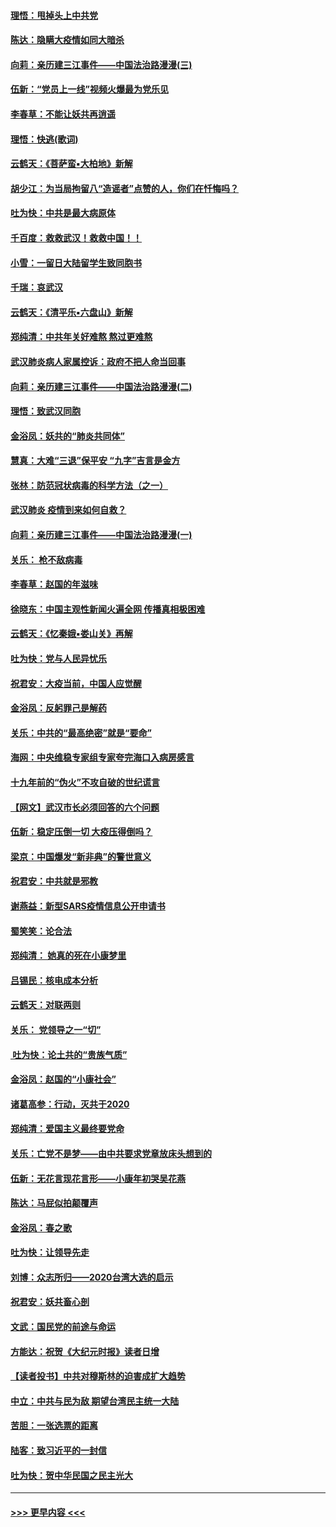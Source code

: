#### [理悟：甩掉头上中共党](../pages/nsc993/n11838826.md?t=02030222) 
#### [陈达：隐瞒大疫情如同大暗杀](../pages/nsc993/n11838771.md?t=02030222) 
#### [向莉：亲历建三江事件——中国法治路漫漫(三)](../pages/nsc993/n11831825.md?t=02030222) 
#### [伍新：“党员上一线”视频火爆最为党乐见](../pages/nsc993/n11838200.md?t=02030222) 
#### [李春草：不能让妖共再逍遥](../pages/nsc993/n11838102.md?t=02030222) 
#### [理悟：快逃(歌词)](../pages/nsc993/n11838083.md?t=02030222) 
#### [云鹤天：《菩萨蛮▪大柏地》新解](../pages/nsc993/n11838059.md?t=02030222) 
#### [胡少江：为当局拘留八“造谣者”点赞的人，你们在忏悔吗？](../pages/nsc993/n11836801.md?t=02030222) 
#### [吐为快：中共是最大病原体](../pages/nsc993/n11836748.md?t=02030222) 
#### [千百度：救救武汉！救救中国！！](../pages/nsc993/n11836145.md?t=02030222) 
#### [小雪：一留日大陆留学生致同胞书](../pages/nsc993/n11834624.md?t=02030222) 
#### [千瑞：哀武汉](../pages/nsc993/n11833647.md?t=02030222) 
#### [云鹤天：《清平乐▪六盘山》新解](../pages/nsc993/n11833611.md?t=02030222) 
#### [郑纯清：中共年关好难熬 熬过更难熬](../pages/nsc993/n11833489.md?t=02030222) 
#### [武汉肺炎病人家属控诉：政府不把人命当回事](../pages/nsc993/n11833205.md?t=02030222) 
#### [向莉：亲历建三江事件——中国法治路漫漫(二)](../pages/nsc993/n11829102.md?t=02030222) 
#### [理悟：致武汉同胞](../pages/nsc993/n11831522.md?t=02030222) 
#### [金浴凤：妖共的“肺炎共同体”](../pages/nsc993/n11829448.md?t=02030222) 
#### [慧真：大难“三退”保平安 “九字”吉言是金方](../pages/nsc993/n11829501.md?t=02030222) 
#### [张林：防范冠状病毒的科学方法（之一）](../pages/nsc993/n11828618.md?t=02030222) 
#### [武汉肺炎 疫情到来如何自救？](../pages/nsc993/n11827632.md?t=02030222) 
#### [向莉：亲历建三江事件——中国法治路漫漫(一)](../pages/nsc993/n11827190.md?t=02030222) 
#### [关乐： 枪不敌病毒](../pages/nsc993/n11826746.md?t=02030222) 
#### [李春草：赵国的年滋味](../pages/nsc993/n11826321.md?t=02030222) 
#### [徐晓东：中国主观性新闻火遍全网 传播真相极困难](../pages/nsc993/n11826508.md?t=02030222) 
#### [云鹤天：《忆秦娥▪娄山关》再解](../pages/nsc993/n11824682.md?t=02030222) 
#### [吐为快：党与人民异忧乐](../pages/nsc993/n11824660.md?t=02030222) 
#### [祝君安：大疫当前，中国人应觉醒](../pages/nsc993/n11821946.md?t=02030222) 
#### [金浴凤：反躬罪己是解药](../pages/nsc993/n11820280.md?t=02030222) 
#### [关乐：中共的“最高绝密”就是“要命”](../pages/nsc993/n11816946.md?t=02030222) 
#### [海网：中央维稳专家组专家夸完海口入病房感言](../pages/nsc993/n11815138.md?t=02030222) 
#### [十九年前的“伪火”不攻自破的世纪谎言](../pages/nsc993/n11813238.md?t=02030222) 
#### [【网文】武汉市长必须回答的六个问题](../pages/nsc993/n11813848.md?t=02030222) 
#### [伍新：稳定压倒一切 大疫压得倒吗？](../pages/nsc993/n11812634.md?t=02030222) 
#### [梁京：中国爆发“新非典”的警世意义](../pages/nsc993/n11812554.md?t=02030222) 
#### [祝君安：中共就是邪教](../pages/nsc993/n11812431.md?t=02030222) 
#### [谢燕益：新型SARS疫情信息公开申请书](../pages/nsc993/n11808840.md?t=02030222) 
#### [蜀笑笑：论合法](../pages/nsc993/n11808064.md?t=02030222) 
#### [郑纯清： 她真的死在小康梦里](../pages/nsc993/n11806623.md?t=02030222) 
#### [吕锡民：核电成本分析](../pages/nsc993/n11806284.md?t=02030222) 
#### [云鹤天：对联两则](../pages/nsc993/n11805957.md?t=02030222) 
#### [关乐： 党领导之一“切”](../pages/nsc993/n11804505.md?t=02030222) 
#### [ 吐为快：论土共的“贵族气质”](../pages/nsc993/n11804490.md?t=02030222) 
#### [金浴凤：赵国的“小康社会”](../pages/nsc993/n11804452.md?t=02030222) 
#### [诸葛高参：行动，灭共于2020](../pages/nsc993/n11804120.md?t=02030222) 
#### [郑纯清：爱国主义最终要党命](../pages/nsc993/n11802197.md?t=02030222) 
#### [关乐：亡党不是梦——由中共要求党章放床头想到的](../pages/nsc993/n11802156.md?t=02030222) 
#### [伍新：无花言现花言形——小康年初哭吴花燕](../pages/nsc993/n11800044.md?t=02030222) 
#### [陈达：马屁似拍颠覆声](../pages/nsc993/n11800010.md?t=02030222) 
#### [金浴凤：春之歌](../pages/nsc993/n11797687.md?t=02030222) 
#### [吐为快：让领导先走](../pages/nsc993/n11797512.md?t=02030222) 
#### [刘博：众志所归——2020台湾大选的启示](../pages/nsc993/n11796878.md?t=02030222) 
#### [祝君安：妖共畜心剖](../pages/nsc993/n11794273.md?t=02030222) 
#### [文武：国民党的前途与命运](../pages/nsc993/n11794198.md?t=02030222) 
#### [方能达：祝贺《大纪元时报》读者日增](../pages/nsc993/n11793807.md?t=02030222) 
#### [【读者投书】中共对穆斯林的迫害成扩大趋势](../pages/nsc993/n11791371.md?t=02030222) 
#### [中立：中共与民为敌 期望台湾民主统一大陆](../pages/nsc993/n11790392.md?t=02030222) 
#### [苦胆：一张选票的距离](../pages/nsc993/n11788914.md?t=02030222) 
#### [陆客：致习近平的一封信](../pages/nsc993/n11788867.md?t=02030222) 
#### [吐为快：贺中华民国之民主光大](../pages/nsc993/n11788618.md?t=02030222) 

----
#### [ >>> 更早内容 <<< ](../indexes/nsc993-earlier.md)
